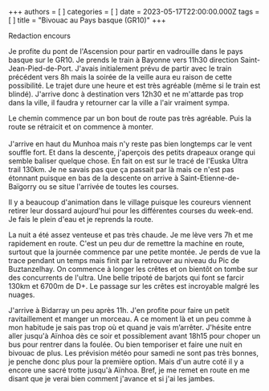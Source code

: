 +++
authors = [ ]
categories = [ ]
date = 2023-05-17T22:00:00.000Z
tags = [ ]
title = "Bivouac au Pays basque (GR10)"
+++

Redaction encours

Je profite du pont de l'Ascension pour partir en vadrouille dans le pays basque sur le GR10. Je prends le train à Bayonne vers 11h30 direction Saint-Jean-Pied-de-Port. J'avais initialement prévu de partir avec le train précédent vers 8h mais la soirée de la veille aura eu raison de cette possibilité. Le trajet dure une heure et est très agréable (même si le train est blindé). J'arrive donc à destination vers 12h30 et ne m'attarde pas trop dans la ville, il faudra y retourner car la ville a l'air vraiment sympa.

Le chemin commence par un bon bout de route pas très agréable. Puis la route se rétraicit et on commence à monter.\
\
J'arrive en haut du Munhoa mais n'y reste pas bien longtemps car le vent souffle fort. Et dans la descente, j'aperçois des petits drapeaux orange qui semble baliser quelque chose. En fait on est sur le tracé de l'Euska Ultra trail 130km. Je ne savais pas que ça passait par là mais ce n'est pas étonnant puisque en bas de la descente on arrive à Saint-Etienne-de-Baïgorry ou se situe l'arrivée de toutes les courses.

Il y a beaucoup d'animation dans le village puisque les coureurs viennent retirer leur dossard aujourd'hui pour les différentes courses du week-end. Je fais le plein d'eau et je reprends la route.

La nuit a été assez venteuse et pas très chaude. Je me lève vers 7h et me rapidement en route. C'est un peu dur de remettre la machine en route, surtout que la journée commence par une petite montée. Je perds de vue la trace pendant un temps mais finit par la retrouver au niveau du Pic de Buztanzelhay. On commence à longer les crêtes et on bientôt on tombe sur des concurrents de l'ultra. Une belle tripoté de barjots qui font se farcir 130km et 6700m de D+. Le passage sur les crêtes est incroyable malgré les nuages.

J'arrive à Bidarray un peu après 11h. J'en profite pour faire un petit ravitaillement et manger un morceau. A ce moment là et un peu comme à mon habitude je sais pas trop où et quand je vais m’arrêter. J'hésite entre aller jusqu'à Aïnhoa dès ce soir et possiblement avant 18h15 pour choper un bus pour rentrer dans la foulée. Ou bien temporiser et faire une nuit en bivouac de plus. Les prévision météo pour samedi ne sont pas très bonnes, je penche donc plus pour la première option. Mais d'un autre coté il y a encore une sacré trotte jusqu'à Aïnhoa. Bref, je me remet en route en me disant que je verai bien comment j'avance et si j'ai les jambes.
